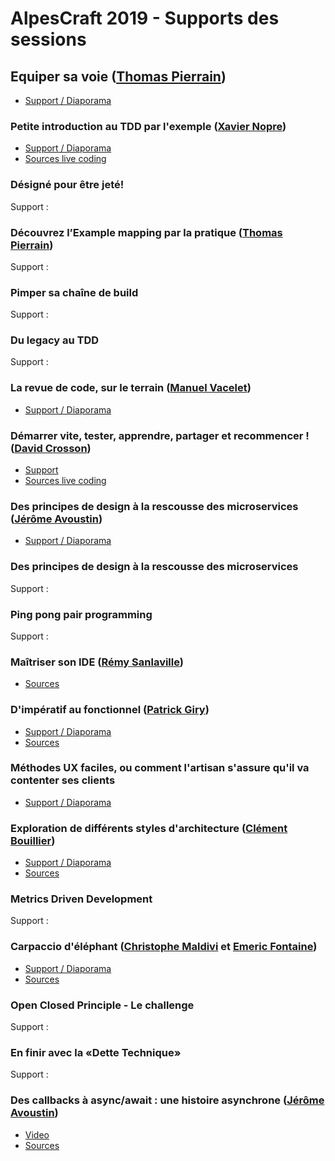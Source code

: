 # AlpesCraft 2019 - Supports des sessions


## Equiper sa voie ([Thomas Pierrain](https://github.com/tpierrain))

* [Support / Diaporama](https://www.slideshare.net/ThomasPierrain/equiper-sa-voie
)

### Petite introduction au TDD par l'exemple ([Xavier Nopre](https://github.com/xnopre))

* [Support / Diaporama](https://docs.google.com/presentation/d/1uH7zv33PnCEsx3Wgv19MUYIZiV--kCV1JkYtDfHNPww/edit?usp=sharing)
* [Sources live coding](https://github.com/xnopre/tdd-demos/tree/alpescraft-2019)

### Désigné pour être jeté!

Support :

### Découvrez l’Example mapping par la pratique ([Thomas Pierrain](https://github.com/tpierrain))

Support :

### Pimper sa chaîne de build

Support :

### Du legacy au TDD

Support :

### La revue de code, sur le terrain ([Manuel Vacelet](https://github.com/vaceletm))

* [Support / Diaporama](https://www.slideshare.net/manuelvacelet/le-revue-de-code-sur-le-terrain)

### Démarrer vite, tester, apprendre, partager et recommencer ! ([David Crosson](https://github.com/dacr))

- [Support](/cultivons-nos-exemples/index.md)
- [Sources live coding](/cultivons-nos-exemples/index.md#sources)

### Des principes de design à la rescousse des microservices ([Jérôme Avoustin](https://github.com/rehia/))

* [Support / Diaporama](https://rehia.github.io/ddd-microservices/)

### Des principes de design à la rescousse des microservices

Support :

### Ping pong pair programming

Support :

### Maîtriser son IDE ([Rémy Sanlaville](https://github.com/sanlaville))

* [Sources](https://github.com/sanlaville/master-your-ide)

### D'impératif au fonctionnel ([Patrick Giry](https://github.com/PatrickGIRY/))

* [Support / Diaporama](https://github.com/PatrickGIRY/attendeesFinder/blob/solution/slides/On%20the%20way%20to%20functional%20programming.pdf)
* [Sources](https://github.com/PatrickGIRY/attendeesFinder/tree/solution)

### Méthodes UX faciles, ou comment l'artisan s'assure qu'il va contenter ses clients

* [Support / Diaporama](https://docs.google.com/presentation/d/1fui8LZwtsZNpHtOzkgUt-YfSF3A36PsBqdAwTU-fzy0/edit)

### Exploration de différents styles d'architecture ([Clément Bouillier](https://github.com/devcrafting))

* [Support / Diaporama](https://docs.google.com/presentation/d/1Iryl3NYZjmAI8_9vd1r8XsbUG5FV1YmOQz-xzNJKFnM/edit#slide=id.g518a0a815d_0_32)
* [Sources](https://github.com/devcrafting/architecture-styles)

### Metrics Driven Development

Support :

### Carpaccio d'éléphant ([Christophe Maldivi](https://github.com/ChristopheMaldivi) et [Emeric Fontaine](https://github.com/EmericFo))

* [Support / Diaporama](https://github.com/Orange-OpenSource/dojo-elephant-carpaccio/blob/master/elephant-carpaccio.pdf)
* [Sources](https://github.com/Orange-OpenSource/dojo-elephant-carpaccio)

### Open Closed Principle - Le challenge

Support :

### En finir avec la «Dette Technique»

Support :

### Des callbacks à async/await : une histoire asynchrone ([Jérôme Avoustin](https://github.com/rehia/))

* [Video](https://twitter.com/JeromeAvoustin/status/1139198961514930176?s=19)
* [Sources](https://github.com/rehia/conf-js-async)

